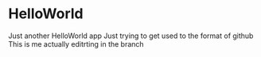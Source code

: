 # HelloWorld
Just another HelloWorld app
Just trying to get used to the format of github
This is me actually editrting in the branch

